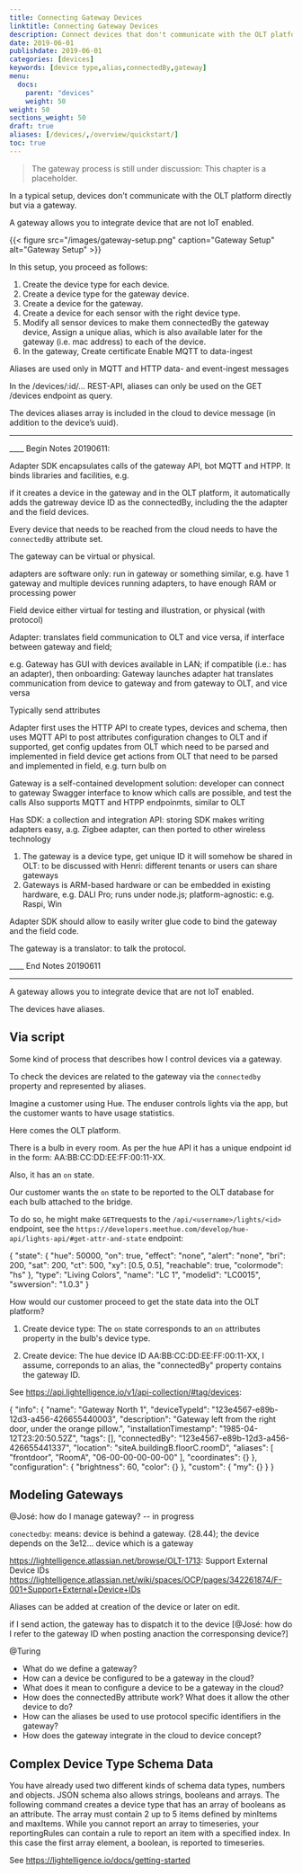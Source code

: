 ```yaml
---
title: Connecting Gateway Devices
linktitle: Connecting Gateway Devices
description: Connect devices that don't communicate with the OLT platform directly but via a gateway. 
date: 2019-06-01
publishdate: 2019-06-01
categories: [devices]
keywords: [device type,alias,connectedBy,gateway]
menu:
  docs:
    parent: "devices"
    weight: 50
weight: 50
sections_weight: 50
draft: true
aliases: [/devices/,/overview/quickstart/]
toc: true
---
```





> The gateway process is still under discussion: This chapter is a placeholder.

In a typical setup, devices don't communicate with the OLT platform directly but via a gateway. 

A gateway allows you to integrate device that are not IoT enabled.

{{< figure src="/images/gateway-setup.png" caption="Gateway Setup" alt="Gateway Setup" >}}

In this setup, you proceed as follows:

1. Create the device type for each device.
2. Create a device type for the gateway device.
3. Create a device for the gateway.
4. Create a device for each sensor with the right device type.
5. Modify all sensor devices to make them connectedBy the gateway device, Assign a unique alias, which is also available later for the gateway (i.e. mac address) to each of the device.
5. In the gateway, 
	Create certificate
	Enable MQTT to data-ingest
 
Aliases are used only in MQTT and HTTP data- and event-ingest messages 

In the /devices/:id/... REST-API, aliases can only be used on the GET /devices endpoint as query.

The devices aliases array is included in the cloud to device message (in addition to the device’s uuid).




<!-- https://lightelligence.atlassian.net/wiki/spaces/OCP/pages/340426778/Aliases+v2+spec -->

---

____ Begin Notes 20190611:

Adapter SDK encapsulates calls of the gateway API, bot MQTT and HTPP.
It binds libraries and facilities, e.g.

if it creates a device in the gateway and in the OLT platform, it automatically adds the gatreway device ID as the connectedBy, including the the adapter and the field devices.

Every device that needs to be reached from the cloud needs to have the `connectedBy` attribute set.

The gateway can be virtual or physical.

adapters are software only: run in gateway or something similar, e.g. have 1 gateway and multiple devices running adapters, to have enough RAM or processing power

Field device either virtual for testing and illustration, or physical (with protocol)

Adapter: translates field communication to OLT and vice versa, if interface between gateway and field;

e.g. Gateway has GUI with devices available in LAN; if compatible  (i.e.: has an adapter), 
then onboarding: Gateway launches adapter hat translates communication from device to gateway and from gateway to OLT, and vice versa

Typically send attributes

Adapter first uses the HTTP API to create types, devices and schema, 
then uses MQTT API to post attributes configuration changes to OLT
and if supported, get config updates from OLT which need to be parsed and implemented in field device
get actions from OLT that need to be parsed and implemented in field, e.g. turn bulb on


Gateway is a self-contained development solution: developer can connect to gateway Swagger interface to know which calls are possible, and test the calls
Also supports MQTT and HTPP endpoinmts, similar to OLT

Has SDK: a collection and integration API: storing
SDK makes writing adapters easy, a.g. Zigbee adapter, can then ported to other wireless technology

1. The gateway is a device type, get unique ID
it will somehow be shared in OLT: to be discussed with Henri: different tenants or users can share gateways
2. Gateways is ARM-based hardware or can be embedded in existing hardware, e.g. DALI Pro; runs under node.js; platform-agnostic: e.g. Raspi, Win

Adapter SDK should allow to easily writer glue code to bind the gateway and the field code.

The gateway is a translator: to talk the protocol.

____ End Notes  20190611

--- 



A gateway allows you to integrate device that are not IoT enabled.

The devices have aliases.


## Via script

Some kind of process that describes how I control devices via a gateway.

To check the devices are related to the gateway via the `connectedby` property and represented by aliases.


Imagine a customer using Hue. The enduser controls lights via the app, but the customer wants to have usage statistics.

Here comes the OLT platform.

There is a bulb in every room. As per the hue API it has a unique endpoint id in the form: AA:BB:CC:DD:EE:FF:00:11-XX.

Also, it has an `on` state.

Our customer wants the `on` state to be reported to the OLT database for each bulb attached to the bridge.

To do so, he might make `GET`requests to the `/api/<username>/lights/<id>` endpoint, see the `https://developers.meethue.com/develop/hue-api/lights-api/#get-attr-and-state` endpoint:

{
	"state": {
		"hue": 50000,
		"on": true,
		"effect": "none",
		"alert": "none",
		"bri": 200,
		"sat": 200,
		"ct": 500,
		"xy": [0.5, 0.5],
		"reachable": true,
		"colormode": "hs"
	},
	"type": "Living Colors",
	"name": "LC 1",
	"modelid": "LC0015",
	"swversion": "1.0.3"
}

How would our customer proceed to get the state data into the OLT platform?

1. Create device type: The `on` state corresponds to an `on` attributes property in the bulb's device type.

2. Create device: The hue device ID AA:BB:CC:DD:EE:FF:00:11-XX, I assume, correponds to an alias, the "connectedBy" property contains the gateway ID.

See https://api.lightelligence.io/v1/api-collection/#tag/devices:

{
"info": {
"name": "Gateway North 1",
"deviceTypeId": "123e4567-e89b-12d3-a456-426655440003",
"description": "Gateway left from the right door, under the orange pillow.",
"installationTimestamp": "1985-04-12T23:20:50.52Z",
"tags": [],
"connectedBy": "123e4567-e89b-12d3-a456-426655441337",
"location": "siteA.buildingB.floorC.roomD",
"aliases": [
"frontdoor",
"RoomA",
"06-00-00-00-00-00"
],
"coordinates": {}
},
"configuration": {
"brightness": 60,
"color": {}
},
"custom": {
"my": {}
}
}



##  Modeling Gateways 

@José: how do I manage gateway? -- in progress

`conectedby`: means: device is behind a gateway. (28.44); the device depends on the 3e12... device which is a gateway

https://lightelligence.atlassian.net/browse/OLT-1713: Support External Device IDs
https://lightelligence.atlassian.net/wiki/spaces/OCP/pages/342261874/F-001+Support+External+Device+IDs

Aliases can be added at creation of the device or later on edit.

if I send action, the gateway has to dispatch it to the device [@José: how do I refer to the gateway ID when posting anaction the corresponsing device?]

@Turing

* What do we define a gateway?
* How can a device be configured to be a gateway in the cloud?
* What does it mean to configure a device to be a gateway in the cloud?
* How does the connectedBy attribute work? What does it allow the other device to do?
* How can the aliases be used to use protocol specific identifiers in the gateway?
* How does the gateway integrate in the cloud to device concept?


## Complex Device Type Schema Data
You have already used two different kinds of schema data types, numbers and objects. JSON schema also allows strings, booleans and arrays. The following command creates a device type that has an array of booleans as an attribute. The array must contain 2 up to 5 items defined by minItems and maxItems. While you cannot report an array to timeseries, your reportingRules can contain a rule to report an item with a specified index. In this case the first array element, a boolean, is reported to timeseries.

See https://lightelligence.io/docs/getting-started




